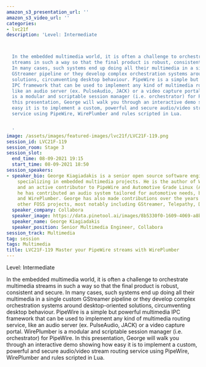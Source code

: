 ```yaml
---
amazon_s3_presentation_url: ''
amazon_s3_video_url: ''
categories:
- lvc21f
description: 'Level: Intermediate 



  In the embedded multimedia world, it is often a challenge to orchestrate multimedia
  streams in such a way so that the final product is robust, consistent and secure.
  In many cases, such systems end up doing all their multimedia in a single custom
  GStreamer pipeline or they develop complex orchestration systems around desktop-oriented
  solutions, circumventing desktop behaviour. PipeWire is a simple but powerful multimedia
  IPC framework that can be used to implement any kind of multimedia routing service,
  like an audio server (ex. PulseAudio, JACK) or a video capture portal. WirePlumber
  is a modular and scriptable session manager (i.e. orchestrator) for PipeWire. In
  this presentation, George will walk you through an interactive demo showing how
  easy it is to implement a custom, powerful and secure audio/video stream routing
  service using PipeWire, WirePlumber and rules scripted in Lua.


  '
image: /assets/images/featured-images/lvc21f/LVC21F-119.png
session_id: LVC21F-119
session_room: Stage 3
session_slot:
  end_time: 08-09-2021 19:15
  start_time: 08-09-2021 18:50
session_speakers:
- speaker_bio: George Kiagiadakis is a senior open source software engineer at Collabora,
    specializing in embedded multimedia projects. He is the author of WirePlumber
    and an active contributor to PipeWire and Automotive Grade Linux (AGL), where
    he has contributed an audio system tailored for automotive needs, based on PipeWire
    and WirePlumber. George has also made contributions over the years in various
    other FOSS projects, most notably including GStreamer, Telepathy, Debian and KDE.
  speaker_company: Collabora
  speaker_image: https://data.pinetool.ai/images/8b5330f0-1609-4069-a8bb-b1a1a3c3556d.jpeg
  speaker_name: George Kiagiadakis
  speaker_position: Senior Multimedia Engineer, Collabora
session_track: Multimedia
tag: session
tags: Multimedia
title: LVC21F-119 Master your PipeWire streams with WirePlumber
---
```


Level: Intermediate 


In the embedded multimedia world, it is often a challenge to orchestrate multimedia streams in such a way so that the final product is robust, consistent and secure. In many cases, such systems end up doing all their multimedia in a single custom GStreamer pipeline or they develop complex orchestration systems around desktop-oriented solutions, circumventing desktop behaviour. PipeWire is a simple but powerful multimedia IPC framework that can be used to implement any kind of multimedia routing service, like an audio server (ex. PulseAudio, JACK) or a video capture portal. WirePlumber is a modular and scriptable session manager (i.e. orchestrator) for PipeWire. In this presentation, George will walk you through an interactive demo showing how easy it is to implement a custom, powerful and secure audio/video stream routing service using PipeWire, WirePlumber and rules scripted in Lua.